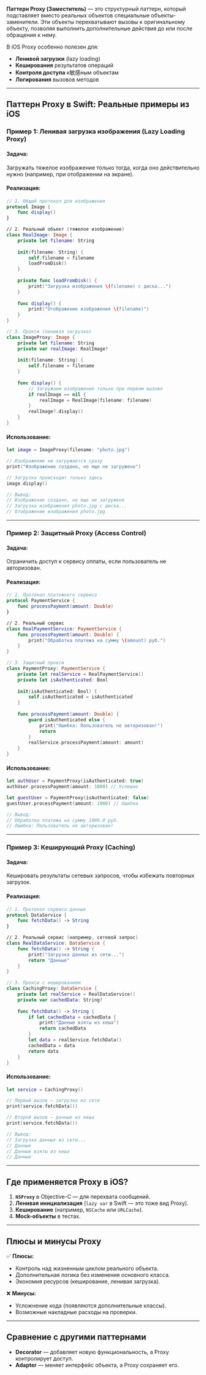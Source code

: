 **Паттерн Proxy (Заместитель)** — это структурный паттерн, который подставляет вместо реальных объектов специальные объекты-заменители. Эти объекты перехватывают вызовы к оригинальному объекту, позволяя выполнить дополнительные действия до или после обращения к нему.  

В iOS Proxy особенно полезен для:  
- **Ленивой загрузки** (lazy loading)  
- **Кеширования** результатов операций  
- **Контроля доступа** к敏感ным объектам  
- **Логирования** вызовов методов  

---

## **Паттерн Proxy в Swift: Реальные примеры из iOS**  

### **Пример 1: Ленивая загрузка изображения (Lazy Loading Proxy)**  

#### **Задача:**  
Загружать тяжелое изображение только тогда, когда оно действительно нужно (например, при отображении на экране).  

#### **Реализация:**  
```swift
// 1. Общий протокол для изображения
protocol Image {
    func display()
}

// 2. Реальный объект (тяжелое изображение)
class RealImage: Image {
    private let filename: String
    
    init(filename: String) {
        self.filename = filename
        loadFromDisk()
    }
    
    private func loadFromDisk() {
        print("Загрузка изображения \(filename) с диска...")
    }
    
    func display() {
        print("Отображение изображения \(filename)")
    }
}

// 3. Прокси (ленивая загрузка)
class ImageProxy: Image {
    private let filename: String
    private var realImage: RealImage?
    
    init(filename: String) {
        self.filename = filename
    }
    
    func display() {
        // Загружаем изображение только при первом вызове
        if realImage == nil {
            realImage = RealImage(filename: filename)
        }
        realImage?.display()
    }
}
```

#### **Использование:**  
```swift
let image = ImageProxy(filename: "photo.jpg")

// Изображение не загружается сразу
print("Изображение создано, но еще не загружено")

// Загрузка происходит только здесь
image.display()

// Вывод:
// Изображение создано, но еще не загружено
// Загрузка изображения photo.jpg с диска...
// Отображение изображения photo.jpg
```

---

### **Пример 2: Защитный Proxy (Access Control)**  

#### **Задача:**  
Ограничить доступ к сервису оплаты, если пользователь не авторизован.  

#### **Реализация:**  
```swift
// 1. Протокол платежного сервиса
protocol PaymentService {
    func processPayment(amount: Double)
}

// 2. Реальный сервис
class RealPaymentService: PaymentService {
    func processPayment(amount: Double) {
        print("Обработка платежа на сумму \(amount) руб.")
    }
}

// 3. Защитный прокси
class PaymentProxy: PaymentService {
    private let realService = RealPaymentService()
    private let isAuthenticated: Bool
    
    init(isAuthenticated: Bool) {
        self.isAuthenticated = isAuthenticated
    }
    
    func processPayment(amount: Double) {
        guard isAuthenticated else {
            print("Ошибка: Пользователь не авторизован!")
            return
        }
        realService.processPayment(amount: amount)
    }
}
```

#### **Использование:**  
```swift
let authUser = PaymentProxy(isAuthenticated: true)
authUser.processPayment(amount: 1000) // Успешно

let guestUser = PaymentProxy(isAuthenticated: false)
guestUser.processPayment(amount: 1000) // Ошибка

// Вывод:
// Обработка платежа на сумму 1000.0 руб.
// Ошибка: Пользователь не авторизован!
```

---

### **Пример 3: Кеширующий Proxy (Caching)**  

#### **Задача:**  
Кешировать результаты сетевых запросов, чтобы избежать повторных загрузок.  

#### **Реализация:**  
```swift
// 1. Протокол сервиса данных
protocol DataService {
    func fetchData() -> String
}

// 2. Реальный сервис (например, сетевой запрос)
class RealDataService: DataService {
    func fetchData() -> String {
        print("Загрузка данных из сети...")
        return "Данные"
    }
}

// 3. Прокси с кешированием
class CachingProxy: DataService {
    private let realService = RealDataService()
    private var cachedData: String?
    
    func fetchData() -> String {
        if let cachedData = cachedData {
            print("Данные взяты из кеша")
            return cachedData
        }
        let data = realService.fetchData()
        cachedData = data
        return data
    }
}
```

#### **Использование:**  
```swift
let service = CachingProxy()

// Первый вызов — загрузка из сети
print(service.fetchData())

// Второй вызов — данные из кеша
print(service.fetchData())

// Вывод:
// Загрузка данных из сети...
// Данные
// Данные взяты из кеша
// Данные
```

---

## **Где применяется Proxy в iOS?**  
1. **`NSProxy`** в Objective-C — для перехвата сообщений.  
2. **Ленивая инициализация** (`lazy var` в Swift — это тоже вид Proxy).  
3. **Кеширование** (например, `NSCache` или `URLCache`).  
4. **Mock-объекты** в тестах.  

---

## **Плюсы и минусы Proxy**  

✅ **Плюсы:**  
- Контроль над жизненным циклом реального объекта.  
- Дополнительная логика без изменения основного класса.  
- Экономия ресурсов (кеширование, ленивая загрузка).  

❌ **Минусы:**  
- Усложнение кода (появляются дополнительные классы).  
- Возможные накладные расходы на проверки.  

---

## **Сравнение с другими паттернами**  
- **Decorator** — добавляет новую функциональность, а Proxy контролирует доступ.  
- **Adapter** — меняет интерфейс объекта, а Proxy сохраняет его.  
